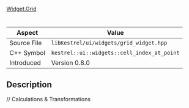 [Widget.Grid](index.md)
# 
| Aspect | Value |
| --- | --- |
| Source File | `libKestrel/ui/widgets/grid_widget.hpp` |
| C++ Symbol | `kestrel::ui::widgets::cell_index_at_point` |
| Introduced | Version 0.8.0 |
## Description
// Calculations & Transformations
